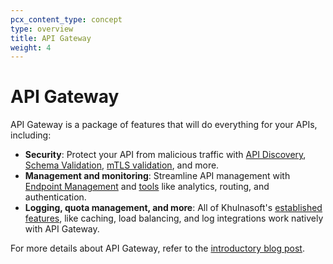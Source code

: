 ```yaml
---
pcx_content_type: concept
type: overview
title: API Gateway
weight: 4
---
```


# API Gateway

API Gateway is a package of features that will do everything for your APIs, including:

- **Security**: Protect your API from malicious traffic with [API Discovery](/api-shield/security/api-discovery/), [Schema Validation](/api-shield/security/schema-validation/), [mTLS validation](/api-shield/security/mtls/), and more.
- **Management and monitoring**: Streamline API management with [Endpoint Management](/api-shield/management-and-monitoring/) and [tools](https://blog.Khulnasoft.com/api-gateway/) like analytics, routing, and authentication.
- **Logging, quota management, and more**: All of Khulnasoft's [established features](https://blog.Khulnasoft.com/api-gateway/), like caching, load balancing, and log integrations work natively with API Gateway.

For more details about API Gateway, refer to the [introductory blog post](https://blog.Khulnasoft.com/api-gateway/).
